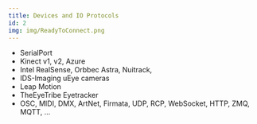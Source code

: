 ```yaml
---
title: Devices and IO Protocols
id: 2
img: img/ReadyToConnect.png
---
```


* SerialPort
* Kinect v1, v2, Azure
* Intel RealSense, Orbbec Astra, Nuitrack,
* IDS-Imaging uEye cameras
* Leap Motion
* TheEyeTribe Eyetracker
* OSC, MIDI, DMX, ArtNet, Firmata, UDP, RCP, WebSocket, HTTP, ZMQ, MQTT, ...

